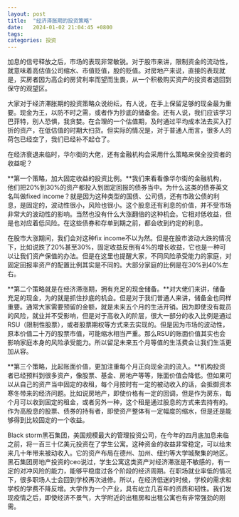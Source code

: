 ```yaml
---
layout: post
title:  "经济滞胀期的投资策略"
date:   2024-01-02 21:04:45 +0800
tags:
categories: 投资
---
```


加息的信号释放之后，市场的表现非常敏锐。对于股市来讲，限制资金的流动性，就意味着高估值公司缩水、市值贬值，股的贬值。对房地产来说，直接的表现就是，买房者因为高企的房贷利率而望而生畏，从一个积极购买资产的投资者退回到保守的观望区。

大家对于经济滞胀期的投资策略众说纷纭，有人说，在手上保留足够的现金最为重要。现金为王，以防不时之需，或者作为抄底的储备金。还有人说，我们应该学习巴菲特，别人恐惧，我贪婪。在合理的一个估值期，及时通过平均成本法去买入打折的资产，在低估值的时期大扫货。但实际的情况是，对于普通人而言，很多人的荷包已经空了，我们已经补不起仓了。

在经济衰退来临时，华尔街的大佬，还有金融机构会采用什么策略来保全投资者的收益呢？

**第一个策略，加大固定收益的投资比例。**我们来看看像华尔街的金融机构，他们把20%到30%的资产都投入到固定回报的债券当中。为什么这类的债券英文名叫做fixed income？就是因为这种类型的国债、公司债，还有市政公债的利息，是固定的，波动性很小，风险也很小。这个股息还有利息的价值，并不受市场非常大的波动性的影响。当然也没有什么大涨翻倍的这种机会。它相对低收益，但是也对应着低风险。在这些债券和存单到期之前，都会收到约定的利息。

在股市大涨期间，我们会对这种fix income不以为然。但是在股市波动大跌的情况下，比如说跌了20%甚至30%，固定收益反倒有4%的增长收益，它也是一种可以让我们资产保值的办法。但是在这里也提醒大家，不同风险承受能力的家庭，对固定回报率资产的配置比例其实是不同的。大部分家庭的比例是在30%到40%左右。

**第二个策略就是在经济滞涨期，拥有充足的现金储备。**对大佬们来讲，储备充足的现金，为的就是抓住抄底的机会。但是对于我们普通人来讲，储备金也同样重要。通常大家需要预留的金额，就是未来五个月的生活开销。因为即使没有裁员的风险，就业并不受影响，但是对于高收入的阶层，很大一部分的收入比例是通过RSU（限制性股票），或者股票期权等方式来去实现的。但是因为市场的波动性，原本价值二十万的股票市值，可能缩水相当严重。那么RSU的账面价值其实也会影响家庭本身的风险承受能力。所以留足未来五个月等值的生活费会让我们生活更加从容。

**第三个策略，比起账面价值，更加注重每个月正向现金流的流入。**机构投资者已经预料到很多资产，像股票、基金、房地产等等，账面价值会降低。但如果可以从自己的资产当中固定的收租，每个月按时有一定的被动收入的话，会抵御资本寒冬带来的经济问题。比如说房地产，即使价格有一定的回调，但是作为房东，每个月可以收到固定的租金，或者另外一种，这个租是通过股息的方式来去持有的。作为高股息的股票、债券的持有者，即使资产整体有一定幅度的缩水，但是还是能够得到比较固定的一个收益。

Black storm黑石集团，美国规模最大的管理投资公司，在今年的四月底加息来临之前，将一百三十亿美元投资在了学生公寓。这种资金的收益非常稳定，可以给未来几十年带来被动收入。它的资产布局在德州、加州、纽约等大学城聚集的地区。黑石集团房地产投资的ceo说过，学生公寓这类资产对经济滞涨是不敏感的，有一定的对冲风险的能力，能够平稳度过各个阶段的经济周期。在职场就业率低的情况下，很多职场人士会回到学校再次进修。所以，在经济低迷的时候，学校的需求和学校的学费不降反增。大学作为一个产业，具有屹立几百年的资质和韧性。我们发现疫情之后，即使经济不景气，大学附近的出租房和出租公寓也有非常强劲的刚需。




